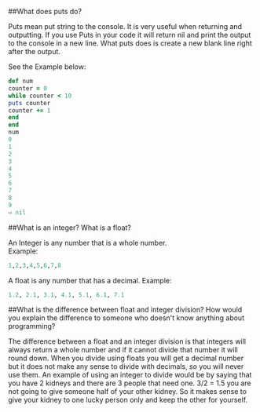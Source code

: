 ##What does puts do?

Puts mean put string to the console. It is very useful when returning and outputting.  If you use Puts in your code it will return nil and print the output to the console in a new line. What puts does is create a new blank line right after the output. 

See the Example below:

```Ruby
def num
counter = 0
while counter < 10
puts counter
counter += 1
end
end
num 
0
1
2
3
4
5
6
7
8
9
⇨ nil
```

##What is an integer? What is a float?

An Integer is any number that is a whole number.  
Example:

```Ruby
1,2,3,4,5,6,7,8
```
A float is any number that has a decimal.
Example:

```Ruby
1.2, 2.1, 3.1, 4.1, 5.1, 6.1, 7.1
```

##What is the difference between float and integer division? How would you explain the difference to someone who doesn't know anything about programming?

The difference between a float and an integer division is that integers will always return a whole number and if it cannot divide that number it will round down. When you divide using floats you will get a decimal number but it does not make any sense to divide with decimals, so you will never use them. An example of using an integer to divide would be by saying that you have 2 kidneys and there are 3 people that need one. 3/2 = 1.5 you are not going to give someone half of your other kidney. So it makes sense to give your kidney to one lucky person only and keep the other for yourself.
